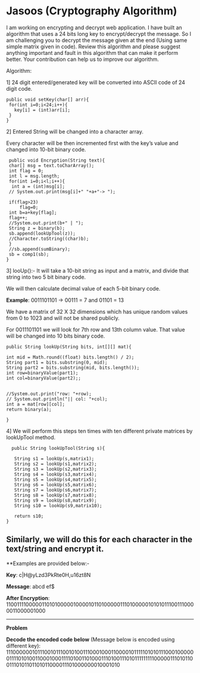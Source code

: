 # Jasoos (Cryptography Algorithm)

I am working on encrypting and decrypt web application. I have built an algorithm that uses a 24 bits long key to encrypt/decrypt the message. So I am challenging you to decrypt the message given at the end (Using same simple matrix given in code). Review this algorithm and please suggest anything important and fault in this algorithm that can make it perform better. Your contribution can help us to improve our algorithm. 

Algorithm:

1] 24 digit entered/generated key will be converted into ASCII code of 24 digit code.

    public void setKey(char[] arr){
     for(int i=0;i<24;i++){
       key[i] = (int)arr[i];
     } 
    }

2] Entered String will be changed into a character array.

Every character will be then incremented first with the key’s value and changed into 10-bit binary code.

     public void Encryption(String text){
     char[] msg = text.toCharArray();
     int flag = 0;
     int l = msg.length;
     for(int i=0;i<l;i++){
      int a = (int)msg[i];
     // System.out.print(msg[i]+" "+a+"-> ");
      
     if(flag>23)
         flag=0;
     int b=a+key[flag];
     flag++;
     //System.out.print(b+" | ");
     String z = binary(b);
     sb.append(lookUpTool(z));
     //Character.toString((char)b);
     }
     //sb.append(sumBinary);
     sb = comp1(sb);
    }

3] looUp():-  It will take a 10-bit string as input and a matrix, and divide that string into two 5 bit binary code.

We will then calculate decimal value of each 5-bit binary code.

**Example**: 0011101101 -> 00111 = 7 and 01101 = 13

We have a matrix of 32 X 32 dimensions which has unique random values from 0 to 1023 and will not be shared publicly. 

For 0011101101 we will look for 7th row and 13th column value.
That value will be changed into 10 bits binary code.

    public String lookUp(String bits, int[][] mat){
    
    int mid = Math.round((float) bits.length() / 2);
    String part1 = bits.substring(0, mid);
    String part2 = bits.substring(mid, bits.length());
    int row=binaryValue(part1);
    int col=binaryValue(part2);;
    
   
    //System.out.print("row: "+row);
    // System.out.println("|| col: "+col);
    int a = mat[row][col];
    return binary(a);
    
    }

4] We will perform this steps ten times with ten different private matrices by lookUpTool method.

      public String lookUpTool(String s){
   
       String s1 = lookUp(s,matrix1);
       String s2 = lookUp(s1,matrix2);
       String s3 = lookUp(s2,matrix3);
       String s4 = lookUp(s3,matrix4);
       String s5 = lookUp(s4,matrix5);
       String s6 = lookUp(s5,matrix6);
       String s7 = lookUp(s6,matrix7);
       String s8 = lookUp(s7,matrix8);
       String s9 = lookUp(s8,matrix9);
       String s10 = lookUp(s9,matrix10);
       
       return s10;
    }

Similarly, we will do this for each character in the text/string and encrypt it.
--------------------------------------------------------------------------
**Examples are provided below:-

 **Key**: c|H@yLzd3PkRte0H,u16zt8N

**Message**: abcd ef$

**After Encryption**: 11001111000001101010000010000101101000001110100000101010111001110000011000001000

-------------------------------------------------------------------------------
**Problem**

**Decode the encoded code below** (Message below is encoded using different key): 111000000101110010111001010011100010001100001011111010101110001000000111101010011000100011110100110100011101001110101111111110000011101011001110101101101011000011101000000010001010
